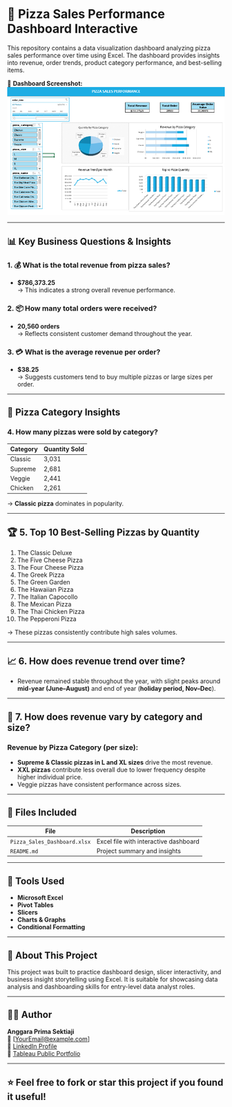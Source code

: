 # 🍕 Pizza Sales Performance Dashboard Interactive

This repository contains a data visualization dashboard analyzing pizza sales performance over time using Excel. The dashboard provides insights into revenue, order trends, product category performance, and best-selling items.

🔗 **Dashboard Screenshot:**
![Dashboard Pizza Sales](Dashboard-pizza-sales.png)

---

## 📊 Key Business Questions & Insights

### 1. 💰 **What is the total revenue from pizza sales?**
- **$786,373.25**  
  → This indicates a strong overall revenue performance.

### 2. 📦 **How many total orders were received?**
- **20,560 orders**  
  → Reflects consistent customer demand throughout the year.

### 3. 💳 **What is the average revenue per order?**
- **$38.25**  
  → Suggests customers tend to buy multiple pizzas or large sizes per order.

---

## 🍕 Pizza Category Insights

### 4. **How many pizzas were sold by category?**
| Category | Quantity Sold |
|----------|----------------|
| Classic  | 3,031          |
| Supreme  | 2,681          |
| Veggie   | 2,441          |
| Chicken  | 2,261          |

→ **Classic pizza** dominates in popularity.

---

## 🏆 5. **Top 10 Best-Selling Pizzas by Quantity**

1. The Classic Deluxe
2. The Five Cheese Pizza
3. The Four Cheese Pizza
4. The Greek Pizza
5. The Green Garden
6. The Hawaiian Pizza
7. The Italian Capocollo
8. The Mexican Pizza
9. The Thai Chicken Pizza
10. The Pepperoni Pizza

→ These pizzas consistently contribute high sales volumes.

---

## 📈 6. **How does revenue trend over time?**
- Revenue remained stable throughout the year, with slight peaks around **mid-year (June–August)** and end of year (**holiday period, Nov–Dec**).

---

## 📐 7. **How does revenue vary by category and size?**

### Revenue by Pizza Category (per size):
- **Supreme & Classic pizzas in L and XL sizes** drive the most revenue.
- **XXL pizzas** contribute less overall due to lower frequency despite higher individual price.
- Veggie pizzas have consistent performance across sizes.

---

## 📁 Files Included

| File                     | Description                              |
|--------------------------|------------------------------------------|
| `Pizza_Sales_Dashboard.xlsx` | Excel file with interactive dashboard   |
| `README.md`              | Project summary and insights             |

---

## 🧠 Tools Used

- **Microsoft Excel**
- **Pivot Tables**
- **Slicers**
- **Charts & Graphs**
- **Conditional Formatting**

---

## 📌 About This Project

This project was built to practice dashboard design, slicer interactivity, and business insight storytelling using Excel. It is suitable for showcasing data analysis and dashboarding skills for entry-level data analyst roles.

---

## 🙋‍♂️ Author

**Anggara Prima Sektiaji**  
📧 [YourEmail@example.com]  
🔗 [LinkedIn Profile](https://linkedin.com/in/anggara-prima-sektiaji)  
🔗 [Tableau Public Portfolio](https://public.tableau.com/app/profile/anggara.prima.sektiaji)

---

## ⭐ Feel free to fork or star this project if you found it useful!

